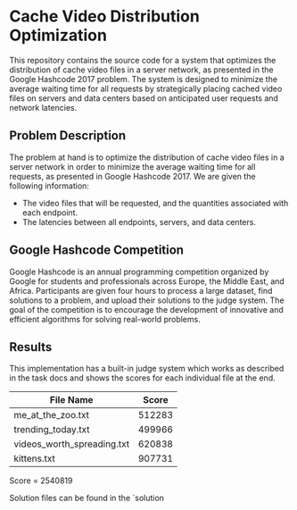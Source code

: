 # Cache Video Distribution Optimization

This repository contains the source code for a system that optimizes the distribution of cache video files in a server network, as presented in the Google Hashcode 2017 problem. The system is designed to minimize the average waiting time for all requests by strategically placing cached video files on servers and data centers based on anticipated user requests and network latencies.

## Problem Description

The problem at hand is to optimize the distribution of cache video files in a server network in order to minimize the average waiting time for all requests, as presented in Google Hashcode 2017. We are given the following information:

- The video files that will be requested, and the quantities associated with each endpoint.
- The latencies between all endpoints, servers, and data centers.

## Google Hashcode Competition

Google Hashcode is an annual programming competition organized by Google for students and professionals across Europe, the Middle East, and Africa. Participants are given four hours to process a large dataset, find solutions to a problem, and upload their solutions to the judge system. The goal of the competition is to encourage the development of innovative and efficient algorithms for solving real-world problems.

## Results

This implementation has a built-in judge system which works as described in the task docs and shows the scores for each individual file at the end.

| File Name                  | Score  |
|----------------------------|--------|
| me_at_the_zoo.txt          | 512283 |
| trending_today.txt         | 499966 |
| videos_worth_spreading.txt | 620838 |
| kittens.txt                | 907731 |

Score = 2540819

Solution files can be found in the `solution
